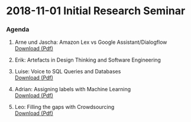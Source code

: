 # 2018-11-01 Initial Research Seminar


### Agenda
1. Arne und Jascha: Amazon Lex vs Google Assistant/Dialogflow  
[Download (Pdf)](../pdfs/2018-09-28-Handout-Dialogflow-Lex.pdf)


2. Erik: Artefacts in Design Thinking and Software Engineering
3. Luise: Voice to SQL Queries and Databases  
[Download (Pdf)](../pdfs/2018-09-28-Handout-Databases.pdf)
4. Adrian: Assigning labels with Machine Learning  
[Download (Pdf)](../pdfs/2018-09-28-Handout-Machine-Learning.pdf)
5. Leo: Filling the gaps with Crowdsourcing  
[Download (Pdf)](../pdfs/2018-09-28-Handout-Crowdsourcing.pdf)
